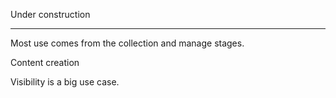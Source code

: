 Under construction

---

Most use comes from the collection and manage stages. 

Content creation

Visibility is a big use case.